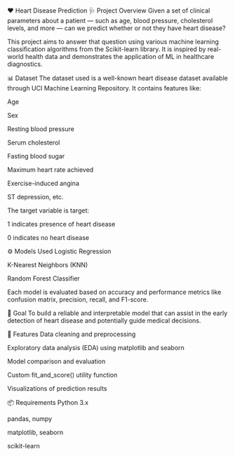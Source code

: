 ❤️ Heart Disease Prediction
🩺 Project Overview
Given a set of clinical parameters about a patient — such as age, blood pressure, cholesterol levels, and more — can we predict whether or not they have heart disease?

This project aims to answer that question using various machine learning classification algorithms from the Scikit-learn library. It is inspired by real-world health data and demonstrates the application of ML in healthcare diagnostics.

📊 Dataset
The dataset used is a well-known heart disease dataset available through UCI Machine Learning Repository. It contains features like:

Age

Sex

Resting blood pressure

Serum cholesterol

Fasting blood sugar

Maximum heart rate achieved

Exercise-induced angina

ST depression, etc.

The target variable is target:

1 indicates presence of heart disease

0 indicates no heart disease

⚙️ Models Used
Logistic Regression

K-Nearest Neighbors (KNN)

Random Forest Classifier

Each model is evaluated based on accuracy and performance metrics like confusion matrix, precision, recall, and F1-score.

🧠 Goal
To build a reliable and interpretable model that can assist in the early detection of heart disease and potentially guide medical decisions.

🚀 Features
Data cleaning and preprocessing

Exploratory data analysis (EDA) using matplotlib and seaborn

Model comparison and evaluation

Custom fit_and_score() utility function

Visualizations of prediction results

📦 Requirements
Python 3.x

pandas, numpy

matplotlib, seaborn

scikit-learn
